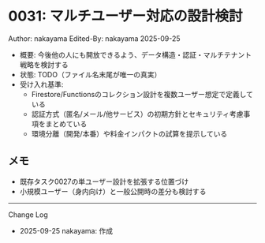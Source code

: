 # 0031: マルチユーザー対応の設計検討

Author: nakayama
Edited-By: nakayama 2025-09-25

- 概要: 今後他の人にも開放できるよう、データ構造・認証・マルチテナント戦略を検討する
- 状態: TODO（ファイル名末尾が唯一の真実）
- 受け入れ基準:
  - Firestore/Functionsのコレクション設計を複数ユーザー想定で定義している
  - 認証方式（匿名/メール/他サービス）の初期方針とセキュリティ考慮事項をまとめている
  - 環境分離（開発/本番）や料金インパクトの試算を提示している

## メモ
- 既存タスク0027の単ユーザー設計を拡張する位置づけ
- 小規模ユーザー（身内向け）と一般公開時の差分も検討する

---
Change Log
- 2025-09-25 nakayama: 作成
